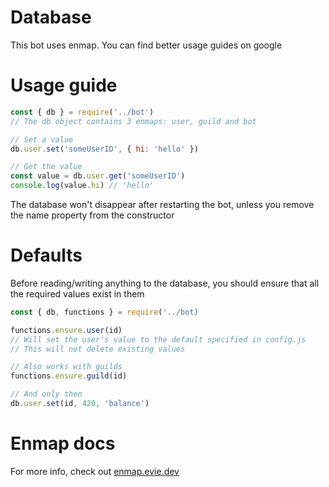 # Database
This bot uses enmap. You can find better usage guides on google

# Usage guide
```js
const { db } = require('../bot')
// The db object contains 3 enmaps: user, guild and bot

// Set a value
db.user.set('someUserID', { hi: 'hello' })

// Get the value
const value = db.user.get('someUserID')
console.log(value.hi) // 'hello'
```
The database won't disappear after restarting the bot, unless you remove the name property from the constructor

# Defaults
Before reading/writing anything to the database, you should ensure that all the required values exist in them
```js
const { db, functions } = require('../bot)

functions.ensure.user(id)
// Will set the user's value to the default specified in config.js
// This will not delete existing values

// Also works with guilds
functions.ensure.guild(id)

// And only then
db.user.set(id, 420, 'balance')
```

# Enmap docs
For more info, check out [enmap.evie.dev](https://enmap.evie.dev/)